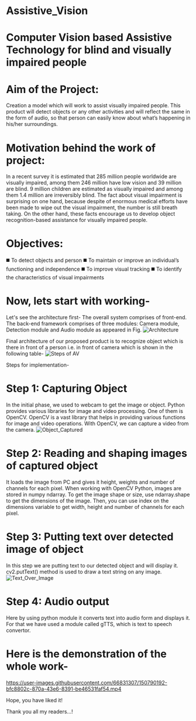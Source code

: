 # Assistive_Vision

# Computer Vision based Assistive Technology for blind and visually impaired people

# Aim of the Project:
Creation a model which will work to assist visually impaired people. This product will detect objects or any other activities and will reflect the same in the form of audio, so that person can easily know about what’s happening in his/her surroundings.

# Motivation behind the work of project:
In a recent survey it is estimated that 285 million people worldwide are visually impaired, among them 246 million have low vision and 39 million are blind. 9 million children are estimated as visually impaired and among them 1.4 million are irreversibly blind. The fact about visual impairment is surprising on one hand, because despite of enormous medical efforts have been made to wipe out the visual impairment, the number is still breath taking. On the other hand, these facts encourage us to develop object recognition-based assistance for visually impaired people.

# Objectives:
◼️ To detect objects and person
◼️ To maintain or improve an individual’s functioning and independence
◼️ To improve visual tracking
◼️ To identify the characteristics of visual impairments

# Now, lets start with working-

Let's see the architecture first-
The overall system comprises of front-end. The back-end framework comprises of three modules:
Camera module, Detection module and Audio module as appeared in Fig.
![Architecture](https://user-images.githubusercontent.com/66831307/150792932-22d62e81-8262-4815-8516-c392cfff86f8.jpg)

Final architecture of our proposed product is to recognize object which is there in front of a person i.e. in front of camera which is shown in the following table-
![Steps of AV](https://user-images.githubusercontent.com/66831307/150793294-3ab26260-b761-4b79-8891-0bf89eec68e5.png)

Steps for implementation-
# Step 1: Capturing Object
In the initial phase, we used to webcam to get the image or object. Python provides various libraries for image and video processing. One of them is OpenCV. OpenCV is a vast library that helps in providing various functions for image and video operations. With OpenCV, we can capture a video from the camera.
![Object_Captured](https://user-images.githubusercontent.com/66831307/150794250-4c2b0acc-ad9d-49ef-be45-95fa82dc8187.jpg)

# Step 2: Reading and shaping images of captured object 
It loads the image from PC and gives it height, weights and number of channels for each pixel. When working with OpenCV Python, images are stored in numpy ndarray. To get the image shape or size, use ndarray.shape to get the dimensions of the image. Then, you can use index on the dimensions variable to get width, height and number of channels for each pixel.

# Step 3: Putting text over detected image of object
In this step we are putting text to our detected object and will display it. cv2.putText() method is used to draw a text string on any image.
![Text_Over_Image](https://user-images.githubusercontent.com/66831307/150794993-60594741-f334-4a74-a51f-e03c51485737.jpg)

# Step 4: Audio output
Here by using python module it converts text into audio form and displays it. For that we have used a module called gTTS, which is text to speech convertor.

# Here is the demonstration of the whole work-
https://user-images.githubusercontent.com/66831307/150790192-bfc8802c-870a-43e6-8391-be46531faf54.mp4

Hope, you have liked it!

Thank you all my readers...!
